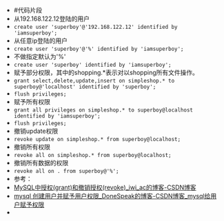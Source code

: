 - #代码片段
- 从192.168.122.12登陆的用户
- `create user 'superboy'@'192.168.122.12' identified by 'iamsuperboy';`
- 从任意ip登陆的用户
- `create user 'superboy'@'%' identified by 'iamsuperboy';`
- 不做指定默认为'%'
- `create user 'superboy' identified by 'iamsuperboy';`
- 赋予部分权限，其中的shopping.*表示对以shopping所有文件操作。
- `grant select,delete,update,insert on simpleshop.* to superboy@'localhost' identified by 'superboy';`
- `flush privileges;`
- 赋予所有权限
- `grant all privileges on simpleshop.* to superboy@localhost identified by 'iamsuperboy';`
- `flush privileges;`
- 撤销update权限
- `revoke update on simpleshop.* from superboy@localhost;`
- 撤销所有权限
- `revoke all on simpleshop.* from superboy@localhost;`
- 撤销所有数据的权限
- `revoke all on . from superboy@'%';`
- 参考：
- [MySQL中授权(grant)和撤销授权(revoke)_iwi_ac的博客-CSDN博客](https://blog.csdn.net/u012349696/article/details/77197284)
- [mysql 创建用户并赋予用户权限_DoneSpeak的博客-CSDN博客_mysql给用户赋予权限](https://blog.csdn.net/DoneSpeak/article/details/55548779)
-